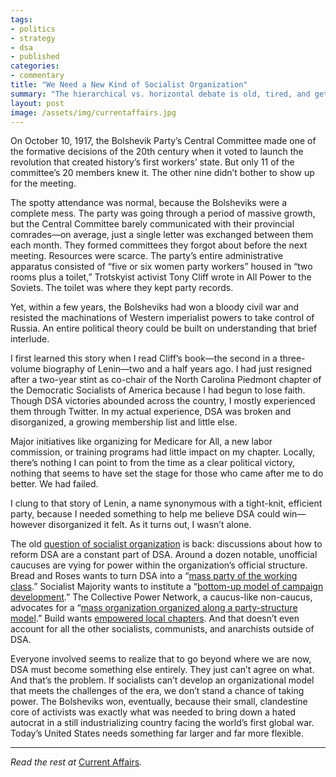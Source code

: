 ```yaml
---
tags:
- politics
- strategy
- dsa
- published
categories:
- commentary
title: "We Need a New Kind of Socialist Organization"
summary: "The hierarchical vs. horizontal debate is old, tired, and getting us nowhere."
layout: post
image: /assets/img/currentaffairs.jpg
---
```

On October 10, 1917, the Bolshevik Party’s Central Committee made one of the formative decisions of the 20th century when it voted to launch the revolution that created history’s first workers’ state. But only 11 of the committee’s 20 members knew it. The other nine didn’t bother to show up for the meeting.

The spotty attendance was normal, because the Bolsheviks were a complete mess. The party was going through a period of massive growth, but the Central Committee barely communicated with their provincial comrades—on average, just a single letter was exchanged between them each month. They formed committees they forgot about before the next meeting. Resources were scarce. The party’s entire administrative apparatus consisted of “five or six women party workers” housed in “two rooms plus a toilet,” Trotskyist activist Tony Cliff wrote in All Power to the Soviets. The toilet was where they kept party records. 

Yet, within a few years, the Bolsheviks had won a bloody civil war and resisted the machinations of Western imperialist powers to take control of Russia. An entire political theory could be built on understanding that brief interlude.

I first learned this story when I read Cliff’s book—the second in a three-volume biography of Lenin—two and a half years ago. I had just resigned after a two-year stint as co-chair of the North Carolina Piedmont chapter of the Democratic Socialists of America because I had begun to lose faith. Though DSA victories abounded across the country, I mostly experienced them through Twitter. In my actual experience, DSA was broken and disorganized, a growing membership list and little else. 

Major initiatives like organizing for Medicare for All, a new labor commission, or training programs had little impact on my chapter. Locally, there’s nothing I can point to from the time as a clear political victory, nothing that seems to have set the stage for those who came after me to do better. We had failed. 

I clung to that story of Lenin, a name synonymous with a tight-knit, efficient party, because I needed something to help me believe DSA could win—however disorganized it felt. As it turns out, I wasn’t alone. 

The old [question of socialist organization](https://www.marxists.org/archive/lenin/works/1901/witbd/) is back: discussions about how to reform DSA are a constant part of DSA. Around a dozen notable, unofficial caucuses are vying for power within the organization’s official structure. Bread and Roses wants to turn DSA into a “[mass party of the working class](https://breadandrosesdsa.org/where-we-stand/#democratic-road).” Socialist Majority wants to institute a “[bottom-up model of campaign development](https://www.socialistmajority.com/).” The Collective Power Network, a caucus-like non-caucus, advocates for a “[mass organization organized along a party-structure model](https://dsaorganizer.org/who-we-are/).” Build wants [empowered local chapters](https://dsabuild.org/our-principles-1). And that doesn’t even account for all the other socialists, communists, and anarchists outside of DSA.

Everyone involved seems to realize that to go beyond where we are now, DSA must become something else entirely. They just can’t agree on what. And that’s the problem. If socialists can’t develop an organizational model that meets the challenges of the era, we don’t stand a chance of taking power. The Bolsheviks won, eventually, because their small, clandestine core of activists was exactly what was needed to bring down a hated autocrat in a still industrializing country facing the world’s first global war. Today’s United States needs something far larger and far more flexible.

---
_Read the rest at_ [Current Affairs](https://www.currentaffairs.org/2021/04/we-need-a-new-kind-of-socialist-organization)_._

